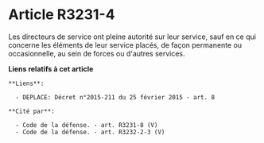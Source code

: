 # Article R3231-4

Les directeurs de service ont pleine autorité sur leur service, sauf en ce qui concerne les éléments de leur service placés,
de façon permanente ou occasionnelle, au sein de forces ou d'autres services.

**Liens relatifs à cet article**

	**Liens**:

	  - DEPLACE: Décret n°2015-211 du 25 février 2015 - art. 8

	**Cité par**:

	  - Code de la défense. - art. R3231-8 (V)
	  - Code de la défense. - art. R3232-2-3 (V)
